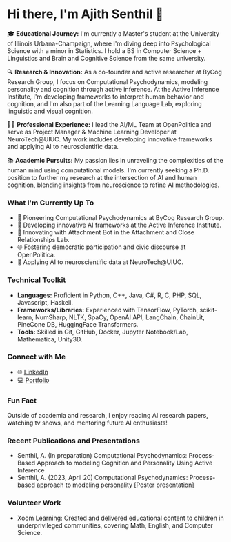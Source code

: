 # Hi there, I'm Ajith Senthil 👋

🎓 **Educational Journey:** I'm currently a Master's student at the University of Illinois Urbana-Champaign, where I'm diving deep into Psychological Science with a minor in Statistics. I hold a BS in Computer Science + Linguistics and Brain and Cognitive Science from the same university.

🔍 **Research & Innovation:** As a co-founder and active researcher at ByCog Research Group, I focus on Computational Psychodynamics, modeling personality and cognition through active inference. At the Active Inference Institute, I'm developing frameworks to interpret human behavior and cognition, and I'm also part of the Learning Language Lab, exploring linguistic and visual cognition.

👨‍💻 **Professional Experience:** I lead the AI/ML Team at OpenPolitica and serve as Project Manager & Machine Learning Developer at NeuroTech@UIUC. My work includes developing innovative frameworks and applying AI to neuroscientific data.

📚 **Academic Pursuits:** My passion lies in unraveling the complexities of the human mind using computational models. I'm currently seeking a Ph.D. position to further my research at the intersection of AI and human cognition, blending insights from neuroscience to refine AI methodologies.

### What I'm Currently Up To
- 🧠 Pioneering Computational Psychodynamics at ByCog Research Group.
- 🤖 Developing innovative AI frameworks at the Active Inference Institute.
- 💬 Innovating with Attachment Bot in the Attachment and Close Relationships Lab.
- 🌐 Fostering democratic participation and civic discourse at OpenPolitica.
- 🧬 Applying AI to neuroscientific data at NeuroTech@UIUC.

### Technical Toolkit
- **Languages:** Proficient in Python, C++, Java, C#, R, C, PHP, SQL, Javascript, Haskell.
- **Frameworks/Libraries:** Experienced with TensorFlow, PyTorch, scikit-learn, NumSharp, NLTK, SpaCy, OpenAI API, LangChain, ChainLit, PineCone DB, HuggingFace Transformers.
- **Tools:** Skilled in Git, GitHub, Docker, Jupyter Notebook/Lab, Mathematica, Unity3D.

### Connect with Me
- 🌐 [LinkedIn](https://www.linkedin.com/in/ajith-senthil)
- 💻 [Portfolio](https://ajithsenthil.com)

### Fun Fact
Outside of academia and research, I enjoy reading AI research papers, watching tv shows, and mentoring future AI enthusiasts!

### Recent Publications and Presentations
- Senthil, A. (In preparation) Computational Psychodynamics: Process-Based Approach to modeling Cognition and Personality Using Active Inference
- Senthil, A. (2023, April 20) Computational Psychodynamics: Process-based approach to modeling personality [Poster presentation]

### Volunteer Work
- Xoom Learning: Created and delivered educational content to children in underprivileged communities, covering Math, English, and Computer Science.
